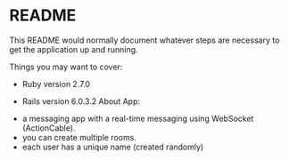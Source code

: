 # README

This README would normally document whatever steps are necessary to get the
application up and running.

Things you may want to cover:

* Ruby version 2.7.0

* Rails version 6.0.3.2
About App:
- a messaging app with a real-time messaging using WebSocket (ActionCable).
- you can create multiple rooms.
- each user has a unique name (created randomly)
